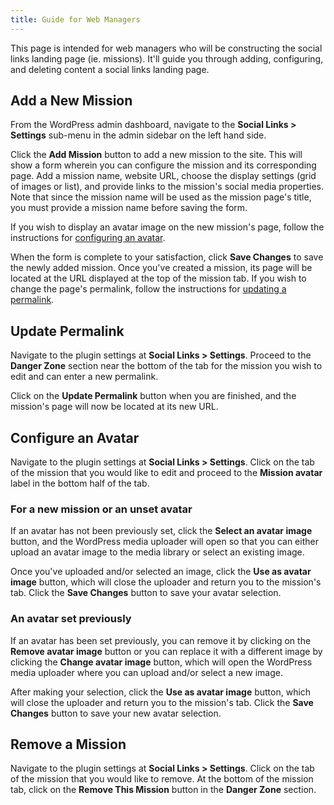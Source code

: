 ```yaml
---
title: Guide for Web Managers
---
```


This page is intended for web managers who will be constructing the social links landing page (ie. missions). It'll guide you through adding, configuring, and deleting content a social links landing page.

## Add a New Mission

From the WordPress admin dashboard, navigate to the **Social Links > Settings** sub-menu in the admin sidebar on the left hand side.

Click the **Add Mission** button to add a new mission to the site. This will show a form wherein you can configure the mission and its corresponding page. Add a mission name, website URL, choose the display settings (grid of images or list), and provide links to the mission's social media properties. Note that since the mission name will be used as the mission page's title, you must provide a mission name before saving the form.

If you wish to display an avatar image on the new mission's page, follow the instructions for [configuring an avatar](#configure-an-avatar).

When the form is complete to your satisfaction, click **Save Changes** to save the newly added mission. Once you've created a mission, its page will be located at the URL displayed at the top of the mission tab. If you wish to change the page's permalink, follow the instructions for [updating a permalink](#update-permalink).

## Update Permalink

Navigate to the plugin settings at **Social Links > Settings**. Proceed to the **Danger Zone** section near the bottom of the tab for the mission you wish to edit and can enter a new permalink.

Click on the **Update Permalink** button when you are finished, and the mission's page will now be located at its new URL.

## Configure an Avatar

Navigate to the plugin settings at **Social Links > Settings**. Click on the tab of the mission that you would like to edit and proceed to the **Mission avatar** label in the bottom half of the tab.

### For a new mission or an unset avatar

If an avatar has not been previously set, click the **Select an avatar image** button, and the WordPress media uploader will open so that you can either upload an avatar image to the media library or select an existing image.

Once you've uploaded and/or selected an image, click the **Use as avatar image** button, which will close the uploader and return you to the mission's tab. Click the **Save Changes** button to save your avatar selection.

### An avatar set previously

If an avatar has been set previously, you can remove it by clicking on the **Remove avatar image** button or you can replace it with a different image by clicking the **Change avatar image** button, which will open the WordPress media uploader where you can upload and/or select a new image.

After making your selection, click the **Use as avatar image** button, which will close the uploader and return you to the mission's tab. Click the **Save Changes** button to save your new avatar selection.

## Remove a Mission

Navigate to the plugin settings at **Social Links > Settings**. Click on the tab of the mission that you would like to remove. At the bottom of the mission tab, click on the **Remove This Mission** button in the **Danger Zone** section.
